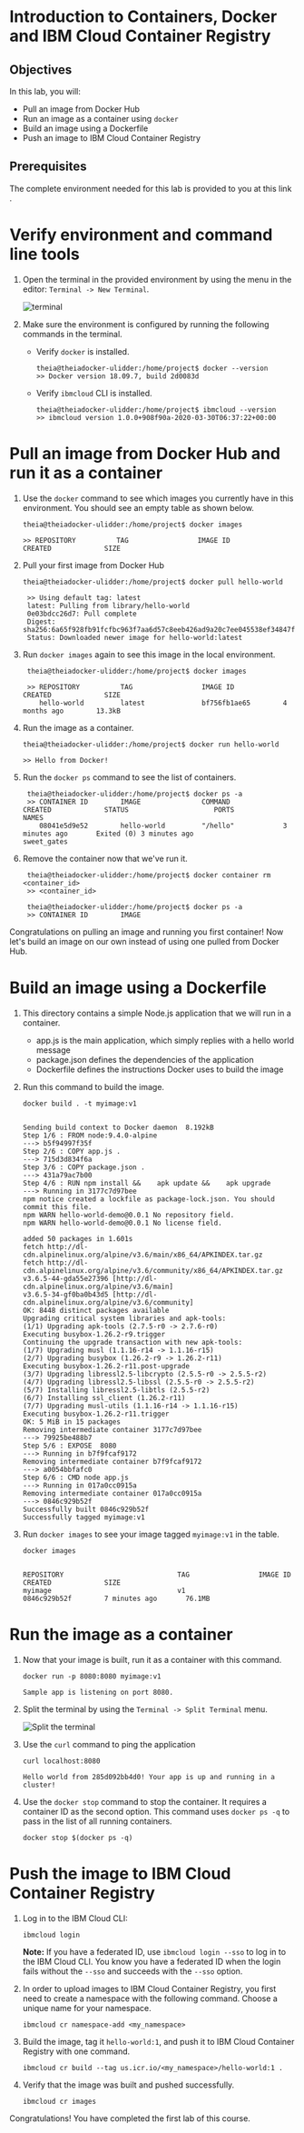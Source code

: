 # Introduction to Containers, Docker and IBM Cloud Container Registry

## Objectives

In this lab, you will:
- Pull an image from Docker Hub
- Run an image as a container using `docker`
- Build an image using a Dockerfile
- Push an image to IBM Cloud Container Registry

## Prerequisites

The complete environment needed for this lab is provided to you at this link <tbd>.

# Verify environment and command line tools
1. Open the terminal in the provided environment by using the menu in the editor: `Terminal -> New Terminal`.
   
   ![terminal](images/terminal.png)

2. Make sure the environment is configured by running the following commands in the terminal.
   - Verify `docker` is installed.
        ```
        theia@theiadocker-ulidder:/home/project$ docker --version
        >> Docker version 18.09.7, build 2d0083d
        ```
   - Verify `ibmcloud` CLI is installed.
        ```
        theia@theiadocker-ulidder:/home/project$ ibmcloud --version
        >> ibmcloud version 1.0.0+908f90a-2020-03-30T06:37:22+00:00
        ```

# Pull an image from Docker Hub and run it as a container

1. Use the `docker` command to see which images you currently have in this environment. You should see an empty table as shown below.
   ```
   theia@theiadocker-ulidder:/home/project$ docker images
    
   >> REPOSITORY          TAG                 IMAGE ID            CREATED             SIZE
   ```
1. Pull your first image from Docker Hub
   ```
   theia@theiadocker-ulidder:/home/project$ docker pull hello-world
   
    >> Using default tag: latest
    latest: Pulling from library/hello-world
    0e03bdcc26d7: Pull complete 
    Digest: sha256:6a65f928fb91fcfbc963f7aa6d57c8eeb426ad9a20c7ee045538ef34847f44f1
    Status: Downloaded newer image for hello-world:latest
   ```
1. Run `docker images` again to see this image in the local environment.
   ```
    theia@theiadocker-ulidder:/home/project$ docker images

    >> REPOSITORY          TAG                 IMAGE ID            CREATED             SIZE
       hello-world         latest              bf756fb1ae65        4 months ago        13.3kB
   ```
1. Run the image as a container.
   ```
   theia@theiadocker-ulidder:/home/project$ docker run hello-world
   
   >> Hello from Docker!
   ```
1. Run the `docker ps` command to see the list of containers.
   ```
    theia@theiadocker-ulidder:/home/project$ docker ps -a
    >> CONTAINER ID        IMAGE               COMMAND             CREATED             STATUS                     PORTS               NAMES
       08041e5d9e52        hello-world         "/hello"            3 minutes ago       Exited (0) 3 minutes ago                       sweet_gates
   ```
1. Remove the container now that we've run it.
   ```
    theia@theiadocker-ulidder:/home/project$ docker container rm <container_id>
    >> <container_id>

    theia@theiadocker-ulidder:/home/project$ docker ps -a
    >> CONTAINER ID        IMAGE
   ```

Congratulations on pulling an image and running you first container! Now let's build an image on our own instead of using one pulled from Docker Hub.

# Build an image using a Dockerfile

1. This directory contains a simple Node.js application that we will run in a container.
    - app.js is the main application, which simply replies with a hello world message
    - package.json defines the dependencies of the application
    - Dockerfile defines the instructions Docker uses to build the image
  
2. Run this command to build the image.
    ```
    docker build . -t myimage:v1


    Sending build context to Docker daemon  8.192kB
    Step 1/6 : FROM node:9.4.0-alpine
    ---> b5f94997f35f
    Step 2/6 : COPY app.js .
    ---> 715d3d834f6a
    Step 3/6 : COPY package.json .
    ---> 431a79ac7b00
    Step 4/6 : RUN npm install &&    apk update &&    apk upgrade
    ---> Running in 3177c7d97bee
    npm notice created a lockfile as package-lock.json. You should commit this file.
    npm WARN hello-world-demo@0.0.1 No repository field.
    npm WARN hello-world-demo@0.0.1 No license field.

    added 50 packages in 1.601s
    fetch http://dl-cdn.alpinelinux.org/alpine/v3.6/main/x86_64/APKINDEX.tar.gz
    fetch http://dl-cdn.alpinelinux.org/alpine/v3.6/community/x86_64/APKINDEX.tar.gz
    v3.6.5-44-gda55e27396 [http://dl-cdn.alpinelinux.org/alpine/v3.6/main]
    v3.6.5-34-gf0ba0b43d5 [http://dl-cdn.alpinelinux.org/alpine/v3.6/community]
    OK: 8448 distinct packages available
    Upgrading critical system libraries and apk-tools:
    (1/1) Upgrading apk-tools (2.7.5-r0 -> 2.7.6-r0)
    Executing busybox-1.26.2-r9.trigger
    Continuing the upgrade transaction with new apk-tools:
    (1/7) Upgrading musl (1.1.16-r14 -> 1.1.16-r15)
    (2/7) Upgrading busybox (1.26.2-r9 -> 1.26.2-r11)
    Executing busybox-1.26.2-r11.post-upgrade
    (3/7) Upgrading libressl2.5-libcrypto (2.5.5-r0 -> 2.5.5-r2)
    (4/7) Upgrading libressl2.5-libssl (2.5.5-r0 -> 2.5.5-r2)
    (5/7) Installing libressl2.5-libtls (2.5.5-r2)
    (6/7) Installing ssl_client (1.26.2-r11)
    (7/7) Upgrading musl-utils (1.1.16-r14 -> 1.1.16-r15)
    Executing busybox-1.26.2-r11.trigger
    OK: 5 MiB in 15 packages
    Removing intermediate container 3177c7d97bee
    ---> 79925be488b7
    Step 5/6 : EXPOSE  8080
    ---> Running in b7f9fcaf9172
    Removing intermediate container b7f9fcaf9172
    ---> a0054bbfafc0
    Step 6/6 : CMD node app.js
    ---> Running in 017a0cc0915a
    Removing intermediate container 017a0cc0915a
    ---> 0846c929b52f
    Successfully built 0846c929b52f
    Successfully tagged myimage:v1
    ```
3. Run `docker images` to see your image tagged `myimage:v1` in the table.
    ```
    docker images


    REPOSITORY                            TAG                 IMAGE ID            CREATED             SIZE
    myimage                               v1                  0846c929b52f        7 minutes ago       76.1MB
    ```

# Run the image as a container
1. Now that your image is built, run it as a container with this command.
    ```
    docker run -p 8080:8080 myimage:v1

    Sample app is listening on port 8080.
    ```

1. Split the terminal by using the `Terminal -> Split Terminal` menu.
    
    ![Split the terminal](images/terminal-split.png)

1. Use the `curl` command to ping the application

    ```
    curl localhost:8080

    Hello world from 285d092bb4d0! Your app is up and running in a cluster!
    ```
1. Use the `docker stop` command to stop the container. It requires a container ID as the second option. This command uses `docker ps -q` to pass in the list of all running containers.
    ```
    docker stop $(docker ps -q)
    ```

# Push the image to IBM Cloud Container Registry
1. Log in to the IBM Cloud CLI: 

   ```
   ibmcloud login
   ```

    **Note:** If you have a federated ID, use `ibmcloud login --sso` to log in to the IBM Cloud CLI. You know you have a federated ID when the login fails without the `--sso` and succeeds with the `--sso` option.

1. In order to upload images to IBM Cloud Container Registry, you first need to create a namespace with the following command. Choose a unique name for your namespace.

   ```
   ibmcloud cr namespace-add <my_namespace>
   ```

1. Build the image, tag it `hello-world:1`, and push it to IBM Cloud Container Registry with one command.

   ```
   ibmcloud cr build --tag us.icr.io/<my_namespace>/hello-world:1 .
   ```

1. Verify that the image was built and pushed successfully. 

   ```
   ibmcloud cr images
   ```

Congratulations! You have completed the first lab of this course.